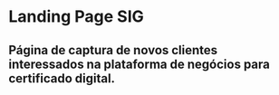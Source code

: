 # Landing Page SIG

## Página de captura de novos clientes interessados na plataforma de negócios para certificado digital.
